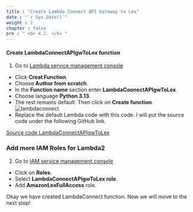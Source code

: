 ```yaml
---
title : "Create Lambda Connect API Gateway to Lex"
date : "`r Sys.Date()`"
weight : 2
chapter : false
pre : " <b> 4.2. </b> "
---
```



#### Create LambdaConnectAPIgwToLex function 
1. Go to [Lambda service management console](https://ap-southeast-2.console.aws.amazon.com/lambda/home)
  + Click **Creat Function**.
  + Choose **Author from scratch**.
  + In the **Function name** section enter **LambdaCoonectAPIgwToLex**.
  + Choose language **Python 3.13**.
  + The rest remains default. Then click on **Create function**.
![lambdaconnect](/images/4.s3/lambdaconnect.png)
  + Replace the default Lambda code with this code. I will put the source code under the following GitHub link.

[Source code LambdaConnectAPIgwToLex](https://ap-southeast-2.console.aws.amazon.com/lambda/home)


### Add more IAM Roles for Lambda2
2. Go to [IAM service management console](https://us-east-1.console.aws.amazon.com/iam/home)
  + Click on **Roles**.
  + Select **LambdaConnectAPIgwToLex role**.
  + Add **AmazonLexFullAccess** role.


Okay we have created LambdaConnect function. Now we will move to the next step!



